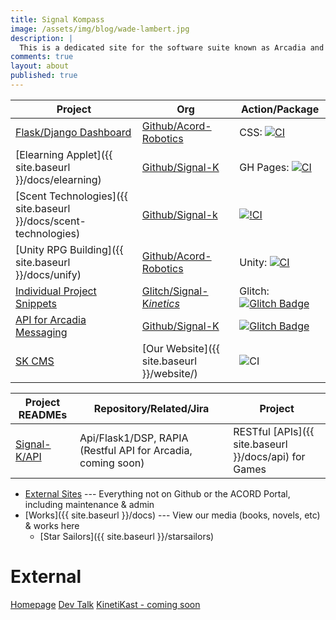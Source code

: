 ```yaml
---
title: Signal Kompass
image: /assets/img/blog/wade-lambert.jpg
description: |
  This is a dedicated site for the software suite known as Arcadia and more.
comments: true
layout: about
published: true
---
```


<script src="https://api.memberstack.io/static/memberstack.js?custom" data-memberstack-id="364dc741601f8ed38c797805d5e24ef4"> </script> 

| Project | Org | Action/Package |
|---|---|---|
| [Flask/Django Dashboard](https://acord.software/account) | [Github/Acord-Robotics](https://github.com/acord-robotics) | CSS: [![CI](https://github.com/acord-robotics/argon-dashboard-flask/workflows/CI/badge.svg)](https://github.com/acord-robotics/datascience) |
| [Elearning Applet]({{ site.baseurl }}/docs/elearning) | [Github/Signal-K](https://github.com/signal-k/elearning) | GH Pages: [![CI](https://img.shields.io/github/checks-status/signal-k/elearning/c0976aaf396161be244ffed50ba5489d1a2d5667?style=flat-square)](https://github.com/Signal-K/elearning/runs/1932367309) |
| [Scent Technologies]({{ site.baseurl }}/docs/scent-technologies) | [Github/Signal-k](https://github.com/signal-k/) | [![!CI](https://github.com/acord-robotics/argon-dashboard-flask/workflows/CI/badge.svg)](https://signal-kinetics.atlassian.net/jira/software/projects/DSP/boards/5/backlog?selectedIssue=DSP-18) |
| [Unity RPG Building]({{ site.baseurl }}/docs/unify) | [Github/Acord-Robotics](https://github.com/acord-robotics/unity-intro) | Unity: [![CI](https://img.shields.io/github/checks-status/signal-k/elearning/c0976aaf396161be244ffed50ba5489d1a2d5667?style=flat-square)](https://github.com/acord-robotics/stellarios/commits/gh-pages/compass.md) |
| [Individual Project Snippets](https://larbuckle.glitch.me) | [Glitch/Signal-K*inetics*](https://glitch.com/@signal-kinetics) | <!--src="https://glitch.com/embed/#!/embed/larbuckle?path=index.html&previewSize=0"--> Glitch: [![Glitch Badge](https://badge.glitch.me/larbuckle)](https://glitch.com/@signal-kinetics) |
| [API for Arcadia Messaging](https://www.notion.so/skinetics/Slack-API-5cbe02421423410ca4a1c2f731df56e2) | [Github/Signal-K](http://github.com/signal-k) | [![Glitch Badge](https://badge.glitch.me/larbuckle)](https://github.com/Signal-K/flask1/commit/8ab5cb34c3ad278ff6bbdeaf1309c95c9cd4e906) |
| [SK CMS](https://notions-puce.vercel.app) | [Our Website]({{ site.baseurl }}/website/) | ![CI](https://github.com/acord-robotics/argon-dashboard-flask/workflows/CI/badge.svg) |

| Project READMEs | Repository/Related/Jira | Project |
|---|---|---|
| [Signal-K/API](https://github.com/signal-k/api) | Api/Flask1/DSP, RAPIA (Restful API for Arcadia, coming soon) | RESTful [APIs]({{ site.baseurl }}/docs/api) for Games |

* [External Sites](#external) --- Everything not on Github or the ACORD Portal, including maintenance & admin
* [Works]({{ site.baseurl }}/docs) --- View our media (books, novels, etc) & works here
	* [Star Sailors]({{ site.baseurl }}/starsailors)

<!--need to update runs so it links to the most recent action run, also readmes need to be in the docs! Links to repos in the docs pages 


* [Works]({{ site.baseurl }}/docs) --- View our media (books, novels, etc) & works here
	* [Star Sailors]({{ site.baseurl }}/starsailors)



View the rest of the compass here: ['Compass'](https://github.com/acord-robotics/stellarios/commits/gh-pages/compass.md)

<iframe src="http://i.simmer.io/@Gizmotronn/stellarios-star-sailors" style="width:960px;height:600px"></iframe>
# Roleplay
![[](https://img.shields.io/badge/The%20Midgard-Files-brightgreen?style=for-the-badge&logo=visual-studio-code)](https://www.notion.so/skinetics/Role-Play-f01190d8fbfd47a4ba1215dc745a9612) --- Head to the Midgardia city archives

[Captain's Logs]({{ site.baseurl }}/captainslogs) --- Little snippets of the "capt'n" on his journey across the stars, inspired by No Man's Sky, Pixel Starships & Savy Soda

<iframe height="265" style="width: 100%;" scrolling="no" title="Solar System Explorer in CSS only" src="https://codepen.io/jcoulterdesign/embed/ZxXbeP?height=265&theme-id=dark&default-tab=result" frameborder="no" allowtransparency="true" allowfullscreen="true">
  See the Pen <a href='https://codepen.io/jcoulterdesign/pen/ZxXbeP'>Solar System Explorer in CSS only</a> by Jamie Coulter
  (<a href='https://codepen.io/jcoulterdesign'>@jcoulterdesign</a>) on <a href='https://codepen.io'>CodePen</a>.
</iframe>

## Citizen Science | Arcadia
Information & resources for the citizen science aspect of Arcadia (our game service)

* [NASA API HTTP Request](https://www.notion.so/skinetics/NASA-API-HTTP-Request-51d843d2d8954138a167da60fc215eed)
* [Roleplay](#roleplay)


{% include utterances.html %}

{% include jointcomments.html %}-->

# External
[Homepage](https://acord.software)
[Dev Talk](https://devlog.acord.software)
[KinetiKast - coming soon](https://kinetikast.co)
